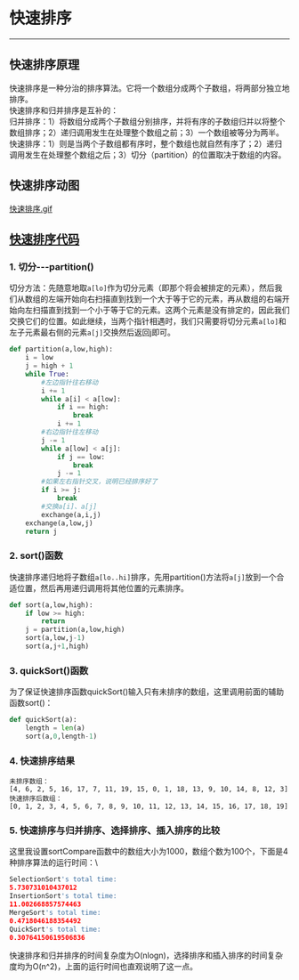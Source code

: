 # 快速排序
---
## 快速排序原理
快速排序是一种分治的排序算法。它将一个数组分成两个子数组，将两部分独立地排序。\
快速排序和归并排序是互补的：\
归并排序：1）将数组分成两个子数组分别排序，并将有序的子数组归并以将整个数组排序；2）递归调用发生在处理整个数组之前；3）一个数组被等分为两半。\
快速排序：1）则是当两个子数组都有序时，整个数组也就自然有序了；2）递归调用发生在处理整个数组之后；3）切分（partition）的位置取决于数组的内容。

## 快速排序动图
[快速排序.gif](https://github.com/dta0502/Sort-Compare/blob/master/images/%E5%BF%AB%E9%80%9F%E6%8E%92%E5%BA%8F.gif)

## [快速排序代码](https://github.com/dta0502/Sort-Compare/blob/master/quick.py)
### 1. 切分---partition()
切分方法：先随意地取`a[lo]`作为切分元素（即那个将会被排定的元素），然后我们从数组的左端开始向右扫描直到找到一个大于等于它的元素，再从数组的右端开始向左扫描直到找到一个小于等于它的元素。这两个元素是没有排定的，因此我们交换它们的位置。如此继续，当两个指针相遇时，我们只需要将切分元素`a[lo]`和左子元素最右侧的元素`a[j]`交换然后返回j即可。
```python
def partition(a,low,high):
    i = low
    j = high + 1
    while True:
        #左边指针往右移动
        i += 1
        while a[i] < a[low]:
            if i == high:
                break
            i += 1
        #右边指针往左移动
        j -= 1
        while a[low] < a[j]:
            if j == low:
                break
            j -= 1
        #如果左右指针交叉，说明已经排序好了
        if i >= j:
            break
        #交换a[i]、a[j]
        exchange(a,i,j)
    exchange(a,low,j)
    return j
```

### 2. sort()函数
快速排序递归地将子数组`a[lo..hi]`排序，先用partition()方法将`a[j]`放到一个合适位置，然后再用递归调用将其他位置的元素排序。
```python
def sort(a,low,high):
    if low >= high:
        return
    j = partition(a,low,high)
    sort(a,low,j-1)
    sort(a,j+1,high)
```

### 3. quickSort()函数
为了保证快速排序函数quickSort()输入只有未排序的数组，这里调用前面的辅助函数sort()：
```python
def quickSort(a):
    length = len(a)
    sort(a,0,length-1)
```

### 4. 快速排序结果
`未排序数组：`\
`[4, 6, 2, 5, 16, 17, 7, 11, 19, 15, 0, 1, 18, 13, 9, 10, 14, 8, 12, 3]`\
`快速排序后数组：`\
`[0, 1, 2, 3, 4, 5, 6, 7, 8, 9, 10, 11, 12, 13, 14, 15, 16, 17, 18, 19]`

### 5. 快速排序与归并排序、选择排序、插入排序的比较
这里我设置sortCompare函数中的数组大小为1000，数组个数为100个，下面是4种排序算法的运行时间：\
```python
SelectionSort's total time:
5.730731010437012
InsertionSort's total time:
11.002668857574463
MergeSort's total time:
0.4718046188354492
QuickSort's total time:
0.30764150619506836
```
快速排序和归并排序的时间复杂度为O(nlogn)，选择排序和插入排序的时间复杂度均为O(n^2)，上面的运行时间也直观说明了这一点。

